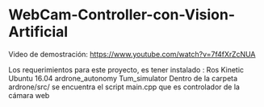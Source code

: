 # WebCam-Controller-con-Vision-Artificial
Video de demostración:  https://www.youtube.com/watch?v=7f4fXrZcNUA

Los requerimientos para este proyecto, es tener instalado :
Ros Kinetic
Ubuntu 16.04
ardrone_autonomy
Tum_simulator
Dentro de la carpeta ardrone/src/ se encuentra el script main.cpp que es
controlador de la cámara web
